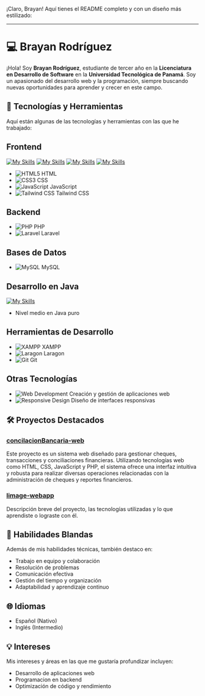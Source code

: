 ¡Claro, Brayan! Aquí tienes el README completo y con un diseño más estilizado:

---

# 💻 Brayan Rodríguez

¡Hola! Soy **Brayan Rodríguez**, estudiante de tercer año en la **Licenciatura en Desarrollo de Software** en la **Universidad Tecnológica de Panamá**. Soy un apasionado del desarrollo web y la programación, siempre buscando nuevas oportunidades para aprender y crecer en este campo.

## 🚀 Tecnologías y Herramientas

Aquí están algunas de las tecnologías y herramientas con las que he trabajado:

## Frontend
[![My Skills](https://skillicons.dev/icons?i=html&theme=light)](https://skillicons.dev)
[![My Skills](https://skillicons.dev/icons?i=css&theme=light)](https://skillicons.dev)
[![My Skills](https://skillicons.dev/icons?i=javascript&theme=light)](https://skillicons.dev)
[![My Skills](https://skillicons.dev/icons?i=talwind&theme=light)](https://skillicons.dev)
- ![HTML5](https://img.shields.io/badge/HTML5-E34F26?style=for-the-badge&logo=html5&logoColor=white) HTML
- ![CSS3](https://img.shields.io/badge/CSS3-1572B6?style=for-the-badge&logo=css3&logoColor=white) CSS
- ![JavaScript](https://img.shields.io/badge/JavaScript-F7DF1E?style=for-the-badge&logo=javascript&logoColor=black) JavaScript
- ![Tailwind CSS](https://img.shields.io/badge/Tailwind%20CSS-38B2AC?style=for-the-badge&logo=tailwindcss&logoColor=white) Tailwind CSS

## Backend
- ![PHP](https://img.shields.io/badge/PHP-777BB4?style=for-the-badge&logo=php&logoColor=white) PHP
- ![Laravel](https://img.shields.io/badge/Laravel-E74430?style=for-the-badge&logo=laravel&logoColor=white) Laravel

## Bases de Datos
- ![MySQL](https://img.shields.io/badge/MySQL-4479A1?style=for-the-badge&logo=mysql&logoColor=white) MySQL

## Desarrollo en Java
[![My Skills](https://skillicons.dev/icons?i=java&theme=light)](https://skillicons.dev)
-  Nivel medio en Java puro

## Herramientas de Desarrollo
- ![XAMPP](https://img.shields.io/badge/XAMPP-FB7A24?style=for-the-badge&logo=xampp&logoColor=white) XAMPP
- ![Laragon](https://img.shields.io/badge/Laragon-2E2E2E?style=for-the-badge&logo=laragon&logoColor=white) Laragon
- ![Git](https://img.shields.io/badge/Git-F05032?style=for-the-badge&logo=git&logoColor=white) Git

## Otras Tecnologías
- ![Web Development](https://img.shields.io/badge/Web%20Development-4B4B4B?style=for-the-badge&logo=web&logoColor=white) Creación y gestión de aplicaciones web
- ![Responsive Design](https://img.shields.io/badge/Responsive%20Design-4B4B4B?style=for-the-badge&logo=responsive&logoColor=white) Diseño de interfaces responsivas

## 🛠️ Proyectos Destacados

### [concilacionBancaria-web](#)
Este proyecto es un sistema web diseñado para gestionar cheques, transacciones y conciliaciones financieras. Utilizando tecnologías web como HTML, CSS, JavaScript y PHP, el sistema ofrece una interfaz intuitiva y robusta para realizar diversas operaciones relacionadas con la administración de cheques y reportes financieros.

### [limage-webapp](#)
Descripción breve del proyecto, las tecnologías utilizadas y lo que aprendiste o lograste con él.

## 🎯 Habilidades Blandas

Además de mis habilidades técnicas, también destaco en:

- Trabajo en equipo y colaboración
- Resolución de problemas
- Comunicación efectiva
- Gestión del tiempo y organización
- Adaptabilidad y aprendizaje continuo

## 🌐 Idiomas

- Español (Nativo)
- Inglés (Intermedio)

## 💡 Intereses

Mis intereses y áreas en las que me gustaría profundizar incluyen:

- Desarrollo de aplicaciones web
- Programacion en backend
- Optimización de código y rendimiento

